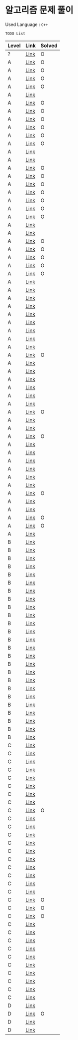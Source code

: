# 알고리즘 문제 풀이

Used Language : `C++`  

`TODO List`  

|Level | Link| Solved |
|------|-----|-------|
|? | [Link](https://www.acmicpc.net/problem/1620) | O |
|A | [Link](https://www.acmicpc.net/problem/2920) | O |
|A | [Link](https://www.acmicpc.net/problem/4344) | O |
|A | [Link](https://www.acmicpc.net/problem/2475) | O |
|A | [Link](https://www.acmicpc.net/problem/1475) | O |
|A | [Link](https://www.acmicpc.net/problem/1026) |  |
|A | [Link](https://www.acmicpc.net/problem/2577) | O |
|A | [Link](https://www.acmicpc.net/problem/2455) | O |
|A | [Link](https://www.acmicpc.net/problem/2010) | O |
|A | [Link](https://www.acmicpc.net/problem/1267) | O |
|A | [Link](https://www.acmicpc.net/problem/10757) | O |
|A | [Link](https://www.acmicpc.net/problem/17210) | O |
|A | [Link](https://www.acmicpc.net/problem/17211) |  |
|A | [Link](https://www.acmicpc.net/problem/2163) |  |
|A | [Link](https://www.acmicpc.net/problem/2775) | O |
|A | [Link](https://www.acmicpc.net/problem/2953) | O |
|A | [Link](https://www.acmicpc.net/problem/3052) | O |
|A | [Link](https://www.acmicpc.net/problem/5355) | O |
|A | [Link](https://www.acmicpc.net/problem/1157) | O |
|A | [Link](https://www.acmicpc.net/problem/1159) | O |
|A | [Link](https://www.acmicpc.net/problem/11721) | O |
|A | [Link](https://www.acmicpc.net/problem/1316) |  |
|A | [Link](https://www.acmicpc.net/problem/4659) | |
|A | [Link](https://www.acmicpc.net/problem/5598) | O |
|A | [Link](https://www.acmicpc.net/problem/5622) | O |
|A | [Link](https://www.acmicpc.net/problem/8958) | O |
|A | [Link](https://www.acmicpc.net/problem/10828) | O |
|A | [Link](https://www.acmicpc.net/problem/11650) | O |
|A | [Link](https://www.acmicpc.net/problem/1427) |  |
|A | [Link](https://www.acmicpc.net/problem/18258) |  |
|A | [Link](https://www.acmicpc.net/problem/11866) |  |
|A | [Link](https://www.acmicpc.net/problem/2164) |  |
|A | [Link](https://www.acmicpc.net/problem/2822) |  |
|A | [Link](https://www.acmicpc.net/problem/2693) |  |
|A | [Link](https://www.acmicpc.net/problem/10814) |  |
|A | [Link](https://www.acmicpc.net/problem/10867) |  |
|A | [Link](https://www.acmicpc.net/problem/11656) |  |
|A | [Link](https://www.acmicpc.net/problem/1431) | O |
|A | [Link](https://www.acmicpc.net/problem/1755) |  |
|A | [Link](https://www.acmicpc.net/problem/2941) |  |
|A | [Link](https://www.acmicpc.net/problem/14487) |  |
|A | [Link](https://www.acmicpc.net/problem/1193) |  |
|A | [Link](https://www.acmicpc.net/problem/3059) |  |
|A | [Link](https://www.acmicpc.net/problem/1292) |  |
|A | [Link](https://www.acmicpc.net/problem/3062) | O |
|A | [Link](https://www.acmicpc.net/problem/10834) |  |
|A | [Link](https://www.acmicpc.net/problem/5585) |  |
|A | [Link](https://www.acmicpc.net/problem/9546) | O |
|A | [Link](https://www.acmicpc.net/problem/1049) |  |
|A | [Link](https://www.acmicpc.net/problem/11724) |  |
|A | [Link](https://www.acmicpc.net/problem/1463) |  |
|A | [Link](https://www.acmicpc.net/problem/11653) |  |
|A | [Link](https://www.acmicpc.net/problem/2217) |  |
|A | [Link](https://www.acmicpc.net/problem/1065) |  |
|A | [Link](https://www.acmicpc.net/problem/1934) | O |
|A | [Link](https://www.acmicpc.net/problem/4949) |  |
|A | [Link](https://www.acmicpc.net/problem/9095) |  |
|A | [Link](https://www.acmicpc.net/problem/10773) | O |
|A | [Link](https://www.acmicpc.net/problem/2108) | O |
|A | [Link](https://www.acmicpc.net/problem/1002) |  |  
|B | [Link](https://www.acmicpc.net/problem/2606) |  |  
|B | [Link](https://www.acmicpc.net/problem/1260) |  |  
|B | [Link](https://www.acmicpc.net/problem/5639) |  |  
|B | [Link](https://www.acmicpc.net/problem/2251) |  |  
|B | [Link](https://www.acmicpc.net/problem/4963) |  |  
|B | [Link](https://www.acmicpc.net/problem/14248) |  |  
|B | [Link](https://www.acmicpc.net/problem/10026) |  |  
|B | [Link](https://www.acmicpc.net/problem/2210) |  |  
|B | [Link](https://www.acmicpc.net/problem/3135) |  |  
|B | [Link](https://www.acmicpc.net/problem/9237) |  |  
|B | [Link](https://www.acmicpc.net/problem/10162) |  |  
|B | [Link](https://www.acmicpc.net/problem/11047) |  |  
|B | [Link](https://www.acmicpc.net/problem/1541) |  |  
|B | [Link](https://www.acmicpc.net/problem/15729) |  |  
|B | [Link](https://www.acmicpc.net/problem/16435) |  |  
|B | [Link](https://www.acmicpc.net/problem/1851) |  |  
|B | [Link](https://www.acmicpc.net/problem/2806) |  |  
|B | [Link](https://www.acmicpc.net/problem/11725) |  |  
|B | [Link](https://www.acmicpc.net/problem/1167) |  |  
|B | [Link](https://www.acmicpc.net/problem/3273) |  |  
|B | [Link](https://www.acmicpc.net/problem/1806) |  |  
|B | [Link](https://www.acmicpc.net/problem/11052) |  |  
|B | [Link](https://www.acmicpc.net/problem/17212) |  |  
|B | [Link](https://www.acmicpc.net/problem/17216) |  |  
|B | [Link](https://www.acmicpc.net/problem/4150) |  |  
|C | [Link](https://www.acmicpc.net/problem/1107) |  |  
|C | [Link](https://www.acmicpc.net/problem/1476) |  |  
|C | [Link](https://www.acmicpc.net/problem/15552) |  |  
|C | [Link](https://www.acmicpc.net/problem/1712) |  |  
|C | [Link](https://www.acmicpc.net/problem/17213) |  |  
|C | [Link](https://www.acmicpc.net/problem/17214) |  |  
|C | [Link](https://www.acmicpc.net/problem/2292) |  |  
|C | [Link](https://www.acmicpc.net/problem/2783) |  |  
|C | [Link](https://www.acmicpc.net/problem/2839) | O |  
|C | [Link](https://www.acmicpc.net/problem/3000) |  |  
|C | [Link](https://www.acmicpc.net/problem/3040) |  |  
|C | [Link](https://www.acmicpc.net/problem/6571) |  |  
|C | [Link](https://www.acmicpc.net/problem/15947) |  |  
|C | [Link](https://www.acmicpc.net/problem/6321) |  |  
|C | [Link](https://www.acmicpc.net/problem/17215) |  |  
|C | [Link](https://www.acmicpc.net/problem/1181) |  |  
|C | [Link](https://www.acmicpc.net/problem/11004) |  |  
|C | [Link](https://www.acmicpc.net/problem/11478) |  |  
|C | [Link](https://www.acmicpc.net/problem/1920) |  |  
|C | [Link](https://www.acmicpc.net/problem/1436) | O |  
|C | [Link](https://www.acmicpc.net/problem/2798) | O |  
|C | [Link](https://www.acmicpc.net/problem/7568) | O |  
|C | [Link](https://www.acmicpc.net/problem/11399) |  |  
|C | [Link](https://www.acmicpc.net/problem/1931) |  |  
|C | [Link](https://www.acmicpc.net/problem/2846) |  |  
|C | [Link](https://www.acmicpc.net/problem/3663) |  |  
|C | [Link](https://www.acmicpc.net/problem/2142) |  |  
|C | [Link](https://www.acmicpc.net/problem/1018) |  |  
|C | [Link](https://www.acmicpc.net/problem/1062) |  |  
|C | [Link](https://www.acmicpc.net/problem/2580) |  |  
|C | [Link](https://www.acmicpc.net/problem/2661) |  |  
|C | [Link](https://www.acmicpc.net/problem/1182) |  |  
|D | [Link](https://www.acmicpc.net/problem/10250) |  |  
|D | [Link](https://www.acmicpc.net/problem/5397) | O |  
|D | [Link](https://www.acmicpc.net/problem/1764) |  |  
|D | [Link](https://www.acmicpc.net/problem/1937) |  |  